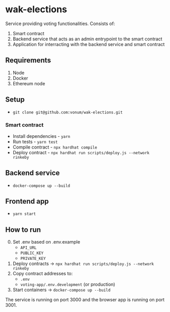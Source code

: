 # wak-elections
Service providing voting functionalities.
Consists of:
1. Smart contract
2. Backend service that acts as an admin entrypoint to the smart contract
3. Application for interracting with the backend service and smart contract

## Requirements
1. Node
2. Docker
3. Ethereum node

## Setup
* `git clone git@github.com:vonum/wak-elections.git`

### Smart contract
* Install dependencies - `yarn`
* Run tests - `yarn test`
* Compile contract - `npx hardhat compile`
* Deploy contract - `npx hardhat run scripts/deploy.js --network rinkeby`

## Backend service
* `docker-compose up --build`

## Frontend app
* `yarn start`

## How to run
0. Set .env based on .env.example
    * `API_URL`
    * `PUBLIC_KEY`
    * `PRIVATE_KEY`
1. Deploy contracts -> `npx hardhat run scripts/deploy.js --network rinkeby`
2. Copy contract addresses to:
    * `.env`
    * `voting-app/.env.development` (or production)
3. Start containers -> `docker-compose up --build`

The service is running on port 3000 and the browser app is running on port 3001.
